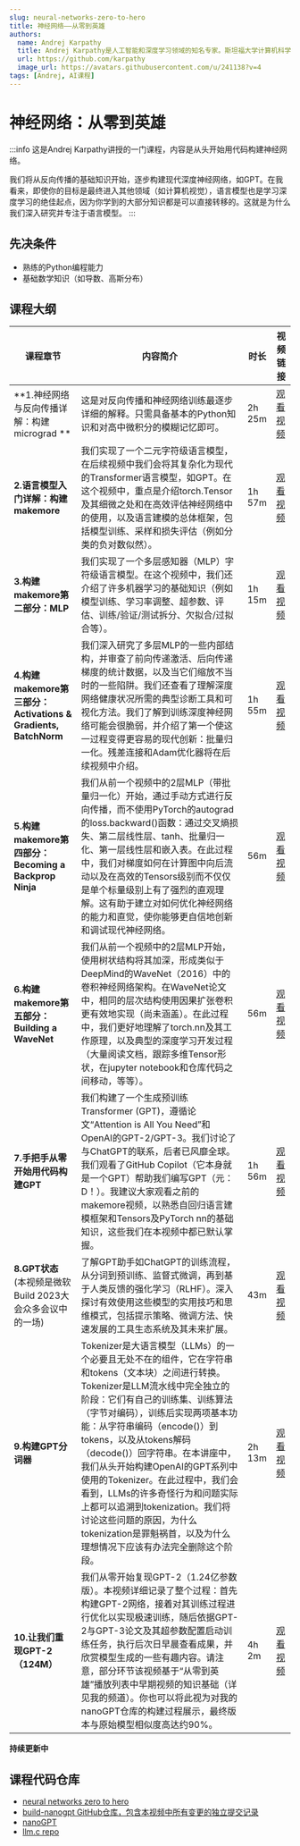 ```yaml
---
slug: neural-networks-zero-to-hero
title: 神经网络——从零到英雄
authors:
  name: Andrej Karpathy
  title: Andrej Karpathy是人工智能和深度学习领域的知名专家。斯坦福大学计算机科学博士，师从著名AI研究者李飞飞。曾在特斯拉担任人工智能高级总监，负责自动驾驶AI。在OpenAI担任过研究科学家。目前是自由职业者，专注于AI教育和研究。
  url: https://github.com/karpathy
  image_url: https://avatars.githubusercontent.com/u/241138?v=4
tags: [Andrej, AI课程]
---
```


# 神经网络：从零到英雄
:::info
这是Andrej Karpathy讲授的一门课程，内容是从头开始用代码构建神经网络。

我们将从反向传播的基础知识开始，逐步构建现代深度神经网络，如GPT。在我看来，即使你的目标是最终进入其他领域（如计算机视觉），语言模型也是学习深度学习的绝佳起点，因为你学到的大部分知识都是可以直接转移的。这就是为什么我们深入研究并专注于语言模型。
:::


## 先决条件
- 熟练的Python编程能力
- 基础数学知识（如导数、高斯分布）

## 课程大纲

| 课程章节 | 内容简介                                                                                                     | 时长     | 视频链接                                                   |
|----------|-------------------------------------------------------------------------------------------------------------|----------|------------------------------------------------------------|
| **1.神经网络与反向传播详解：构建micrograd **      | 这是对反向传播和神经网络训练最逐步详细的解释。只需具备基本的Python知识和对高中微积分的模糊记忆即可。                                                                           | 2h 25m   | [观看视频](https://youtu.be/VMj-3S1tku0) |
| **2.语言模型入门详解：构建makemore**        | 我们实现了一个二元字符级语言模型，在后续视频中我们会将其复杂化为现代的Transformer语言模型，如GPT。在这个视频中，重点是介绍torch.Tensor及其细微之处和在高效评估神经网络中的使用，以及语言建模的总体框架，包括模型训练、采样和损失评估（例如分类的负对数似然）。                                                                                 | 1h 57m   | [观看视频](https://youtu.be/PaCmpygFfXo)     |
| **3.构建makemore第二部分：MLP**       | 我们实现了一个多层感知器（MLP）字符级语言模型。在这个视频中，我们还介绍了许多机器学习的基础知识（例如模型训练、学习率调整、超参数、评估、训练/验证/测试拆分、欠拟合/过拟合等）。                                                                        | 1h 15m   | [观看视频](https://youtu.be/TCH_1BHY58I)       |
| **4.构建makemore第三部分：Activations & Gradients, BatchNorm**       | 我们深入研究了多层MLP的一些内部结构，并审查了前向传递激活、后向传递梯度的统计数据，以及当它们缩放不当时的一些陷阱。我们还查看了理解深度网络健康状况所需的典型诊断工具和可视化方法。我们了解到训练深度神经网络可能会很脆弱，并介绍了第一个使这一过程变得更容易的现代创新：批量归一化。残差连接和Adam优化器将在后续视频中介绍。                                                                                | 1h 55m   | [观看视频](https://youtu.be/P6sfmUTpUmc)   |
| **5.构建makemore第四部分：Becoming a Backprop Ninja**       | 我们从前一个视频中的2层MLP（带批量归一化）开始，通过手动方式进行反向传播，而不使用PyTorch的autograd的loss.backward()函数：通过交叉熵损失、第二层线性层、tanh、批量归一化、第一层线性层和嵌入表。在此过程中，我们对梯度如何在计算图中向后流动以及在高效的Tensors级别而不仅仅是单个标量级别上有了强烈的直观理解。这有助于建立对如何优化神经网络的能力和直觉，使你能够更自信地创新和调试现代神经网络。                                                                    | 56m      | [观看视频](https://youtu.be/q8SA3rM6ckI) |
| **6.构建makemore第五部分：Building a WaveNet**        | 我们从前一个视频中的2层MLP开始，使用树状结构将其加深，形成类似于DeepMind的WaveNet（2016）中的卷积神经网络架构。在WaveNet论文中，相同的层次结构使用因果扩张卷积更有效地实现（尚未涵盖）。在此过程中，我们更好地理解了torch.nn及其工作原理，以及典型的深度学习开发过程（大量阅读文档，跟踪多维Tensor形状，在jupyter notebook和仓库代码之间移动，等等）。                                                                            | 56m      | [观看视频](https://youtu.be/t3YJ5hKiMQ0)                                                       |
| **7.手把手从零开始用代码构建GPT**        | 我们构建了一个生成预训练Transformer (GPT)，遵循论文“Attention is All You Need”和OpenAI的GPT-2/GPT-3。我们讨论了与ChatGPT的联系，后者已风靡全球。我们观看了GitHub Copilot（它本身就是一个GPT）帮助我们编写GPT（元：D！）。我建议大家观看之前的makemore视频，以熟悉自回归语言建模框架和Tensors及PyTorch nn的基础知识，这些我们在本视频中都已默认掌握。                                                            | 1h 56m   |[观看视频](https://www.youtube.com/watch?v=kCc8FmEb1nY)                                                      |
| **8.GPT状态** (本视频是微软Build 2023大会众多会议中的一场)       |了解GPT助手如ChatGPT的训练流程，从分词到预训练、监督式微调，再到基于人类反馈的强化学习（RLHF）。深入探讨有效使用这些模型的实用技巧和思维模式，包括提示策略、微调方法、快速发展的工具生态系统及其未来扩展。  | 43m   | [观看视频](https://www.youtube.com/watch?v=bZQun8Y4L2A&list=PLAqhIrjkxbuWI23v9cThsA9GvCAUhRvKZ&index=8)                                                       |
| **9.构建GPT分词器**        | Tokenizer是大语言模型（LLMs）的一个必要且无处不在的组件，它在字符串和tokens（文本块）之间进行转换。Tokenizer是LLM流水线中完全独立的阶段：它们有自己的训练集、训练算法（字节对编码），训练后实现两项基本功能：从字符串编码（encode()）到tokens，以及从tokens解码（decode()）回字符串。在本讲座中，我们从头开始构建OpenAI的GPT系列中使用的Tokenizer。在此过程中，我们会看到，LLMs的许多奇怪行为和问题实际上都可以追溯到tokenization。我们将讨论这些问题的原因，为什么tokenization是罪魁祸首，以及为什么理想情况下应该有办法完全删除这个阶段。                                                                                 | 2h 13m   | [观看视频](https://youtu.be/zduSFxRajkE)                                                       |
| **10.让我们重现GPT-2（124M）**        | 我们从零开始复现GPT-2（1.24亿参数版）。本视频详细记录了整个过程：首先构建GPT-2网络，接着对其训练过程进行优化以实现极速训练，随后依据GPT-2与GPT-3论文及其超参数配置启动训练任务，执行后次日早晨查看成果，并欣赏模型生成的一些有趣内容。请注意，部分环节该视频基于“从零到英雄”播放列表中早期视频的知识基础（详见我的频道）。你也可以将此视为对我的nanoGPT仓库的构建过程展示，最终版本与原始模型相似度高达约90%。| 4h 2m   | [观看视频](https://www.youtube.com/watch?v=l8pRSuU81PU&list=PLAqhIrjkxbuWI23v9cThsA9GvCAUhRvKZ&index=10)                                                       |

**持续更新中**

## 课程代码仓库
- [neural networks zero to hero](https://github.com/karpathy/nn-zero-to-hero)
- [build-nanogpt GitHub仓库，包含本视频中所有变更的独立提交记录](https://github.com/karpathy/build-nanogpt)
- [nanoGPT](https://github.com/karpathy/nanoGPT)
- [llm.c repo](https://github.com/karpathy/llm.c)
